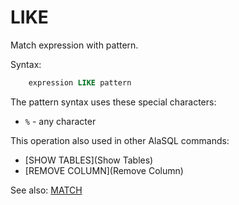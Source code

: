# LIKE

Match expression with pattern.

Syntax:
```sql
    expression LIKE pattern
```

The pattern syntax uses these special characters:
* ```%``` - any character

This operation also used in other AlaSQL commands:
* [SHOW TABLES](Show Tables)
* [REMOVE COLUMN](Remove Column) 

See also: [MATCH](Match)